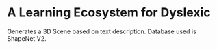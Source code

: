 # A Learning Ecosystem for Dyslexic 
Generates a 3D Scene based on text description. Database used is ShapeNet V2.
